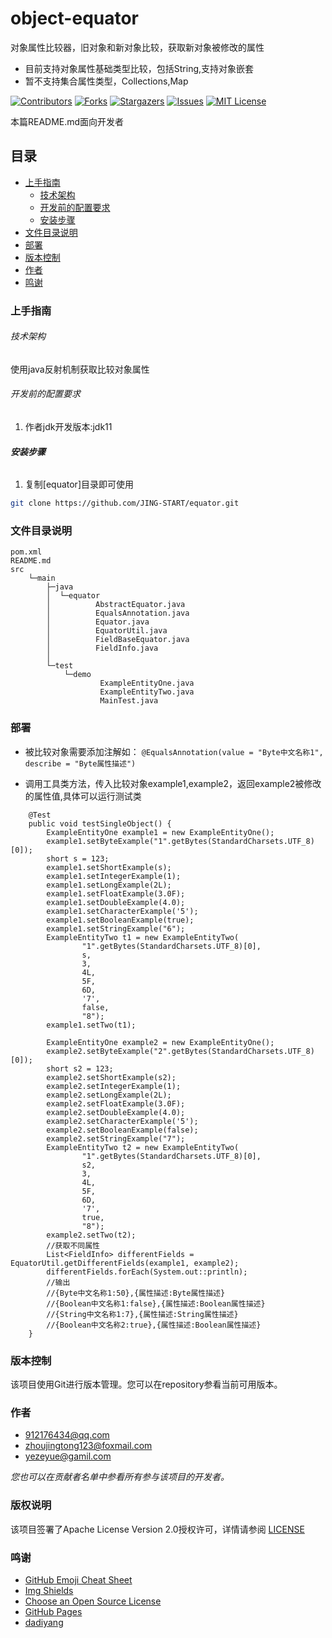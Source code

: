 # object-equator

对象属性比较器，旧对象和新对象比较，获取新对象被修改的属性

* 目前支持对象属性基础类型比较，包括String,支持对象嵌套
* 暂不支持集合属性类型，Collections,Map



<!-- PROJECT SHIELDS -->

[![Contributors][contributors-shield]][contributors-url]
[![Forks][forks-shield]][forks-url]
[![Stargazers][stars-shield]][stars-url]
[![Issues][issues-shield]][issues-url]
[![MIT License][license-shield]][license-url]

本篇README.md面向开发者

## 目录

- [上手指南](#上手指南)
    - [技术架构](#技术架构)
    - [开发前的配置要求](#开发前的配置要求)
    - [安装步骤](#安装步骤)
- [文件目录说明](#文件目录说明)
- [部署](#部署)
- [版本控制](#版本控制)
- [作者](#作者)
- [鸣谢](#鸣谢)

### 上手指南

###### 技术架构

使用java反射机制获取比较对象属性

###### 开发前的配置要求

1. 作者jdk开发版本:jdk11

###### **安装步骤**

1. 复制[equator]目录即可使用

```sh
git clone https://github.com/JING-START/equator.git
```

### 文件目录说明

```
pom.xml
README.md
src
    └─main
        ├─java
        │  └─equator
        │          AbstractEquator.java
        │          EqualsAnnotation.java
        │          Equator.java
        │          EquatorUtil.java
        │          FieldBaseEquator.java
        │          FieldInfo.java
        │
        └─test
            └─demo
                    ExampleEntityOne.java
                    ExampleEntityTwo.java
                    MainTest.java
```

### 部署

* 被比较对象需要添加注解如：
  ``@EqualsAnnotation(value = "Byte中文名称1", describe = "Byte属性描述")``

* 调用工具类方法，传入比较对象example1,example2，返回example2被修改的属性值,具体可以运行测试类
```
    @Test
    public void testSingleObject() {
        ExampleEntityOne example1 = new ExampleEntityOne();
        example1.setByteExample("1".getBytes(StandardCharsets.UTF_8)[0]);
        short s = 123;
        example1.setShortExample(s);
        example1.setIntegerExample(1);
        example1.setLongExample(2L);
        example1.setFloatExample(3.0F);
        example1.setDoubleExample(4.0);
        example1.setCharacterExample('5');
        example1.setBooleanExample(true);
        example1.setStringExample("6");
        ExampleEntityTwo t1 = new ExampleEntityTwo(
                "1".getBytes(StandardCharsets.UTF_8)[0],
                s,
                3,
                4L,
                5F,
                6D,
                '7',
                false,
                "8");
        example1.setTwo(t1);

        ExampleEntityOne example2 = new ExampleEntityOne();
        example2.setByteExample("2".getBytes(StandardCharsets.UTF_8)[0]);
        short s2 = 123;
        example2.setShortExample(s2);
        example2.setIntegerExample(1);
        example2.setLongExample(2L);
        example2.setFloatExample(3.0F);
        example2.setDoubleExample(4.0);
        example2.setCharacterExample('5');
        example2.setBooleanExample(false);
        example2.setStringExample("7");
        ExampleEntityTwo t2 = new ExampleEntityTwo(
                "1".getBytes(StandardCharsets.UTF_8)[0],
                s2,
                3,
                4L,
                5F,
                6D,
                '7',
                true,
                "8");
        example2.setTwo(t2);
        //获取不同属性
        List<FieldInfo> differentFields = EquatorUtil.getDifferentFields(example1, example2);
        differentFields.forEach(System.out::println);
        //输出
        //{Byte中文名称1:50},{属性描述:Byte属性描述}
        //{Boolean中文名称1:false},{属性描述:Boolean属性描述}
        //{String中文名称1:7},{属性描述:String属性描述}
        //{Boolean中文名称2:true},{属性描述:Boolean属性描述}
    }
```



### 版本控制

该项目使用Git进行版本管理。您可以在repository参看当前可用版本。

### 作者

* 912176434@qq.com
* zhoujingtong123@foxmail.com
* yezeyue@gamil.com

*您也可以在贡献者名单中参看所有参与该项目的开发者。*

### 版权说明

该项目签署了Apache License Version
2.0授权许可，详情请参阅 [LICENSE](https://github.com/JING-START/equator/blob/main/LICENSE)

### 鸣谢

- [GitHub Emoji Cheat Sheet](https://www.webpagefx.com/tools/emoji-cheat-sheet)
- [Img Shields](https://shields.io)
- [Choose an Open Source License](https://choosealicense.com)
- [GitHub Pages](https://pages.github.com)
- [dadiyang](https://github.com/dadiyang/equator)

<!-- links -->

[your-project-path]:https://github.com/JING-START/equator

[contributors-shield]: https://img.shields.io/github/contributors/JING-START/equator?style=flat-square

[contributors-url]: https://github.com/JING-START/equator/pulse

[forks-shield]: https://img.shields.io/github/forks/JING-START/equator?style=flat-square

[forks-url]: https://github.com/JING-START/equator/forks

[stars-shield]: https://img.shields.io/github/stars/JING-START/equator?style=flat-square

[stars-url]: https://github.com/JING-START/equator/stargazers

[issues-shield]: https://img.shields.io/github/issues/JING-START/equator?style=flat-square

[issues-url]: https://github.com/JING-START/equator/issues

[license-shield]: https://img.shields.io/github/license/JING-START/equator?style=flat-square

[license-url]: https://github.com/JING-START/equator/blob/main/LICENSE




